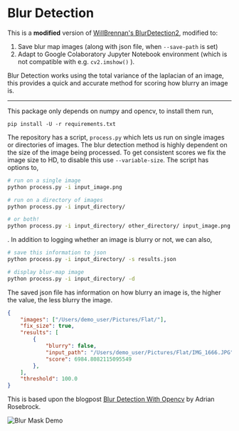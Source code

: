 # Blur Detection

This is a **modified** version of [WillBrennan's BlurDetection2](https://github.com/WillBrennan/BlurDetection2), modified to:
1. Save blur map images (along with json file, when `--save-path` is set)
2. Adapt to Google Colaboratory Jupyter Notebook environment (which is not compatible with e.g. `cv2.imshow()` ).

Blur Detection works using the total variance of the laplacian of an
image, this provides a quick and accurate method for scoring how blurry
an image is.

---

This package only depends on numpy and opencv, to install them run, 

```
pip install -U -r requirements.txt
```

The repository has a script, `process.py` which lets us run on single images or directories of images. The blur detection method is highly dependent on the size of the image being processed. To get consistent scores we fix the image size to HD, to disable this use  `--variable-size`. The script has options to, 

```bash
# run on a single image
python process.py -i input_image.png

# run on a directory of images
python process.py -i input_directory/ 

# or both! 
python process.py -i input_directory/ other_directory/ input_image.png
```

. In addition to logging whether an image is blurry or not, we can also,

```bash
# save this information to json
python process.py -i input_directory/ -s results.json

# display blur-map image
python process.py -i input_directory/ -d
```
The saved json file has information on how blurry an image is, the higher the value, the less blurry the image.

```json
{
    "images": ["/Users/demo_user/Pictures/Flat/"],
    "fix_size": true,
    "results": [
        {
            "blurry": false,
            "input_path": "/Users/demo_user/Pictures/Flat/IMG_1666.JPG",
            "score": 6984.8082115095549
        },
    ],
    "threshold": 100.0
}
```

This is based upon the blogpost [Blur Detection With Opencv](https://www.pyimagesearch.com/2015/09/07/blur-detection-with-opencv/) by Adrian Rosebrock.

![Blur Mask Demo](https://raw.githubusercontent.com/WillBrennan/BlurDetection2/master/docs/demo.png)
